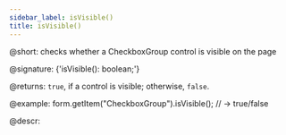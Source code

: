```yaml
---
sidebar_label: isVisible()
title: isVisible()
---          
```


@short: checks whether a CheckboxGroup control is visible on the page

@signature: {'isVisible(): boolean;'}

@returns:
`true`, if a control is visible; otherwise, `false`.

@example:
form.getItem("CheckboxGroup").isVisible(); // -> true/false

@descr:
